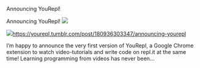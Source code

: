 Announcing YouRepl!

Announcing YouRepl!
![](../_resources/25619aeccc70dc83e94210d980568a4a.png)

![](../_resources/c75dcbd53234f7d11640b07cfafa5055.png)https://yourepl.tumblr.com/post/180936303347/announcing-yourepl

I’m happy to announce the very first version of YouRepl, a Google Chrome extension to watch video-tutorials and write code on repl.it at the same time! Learning programming from videos has never been...